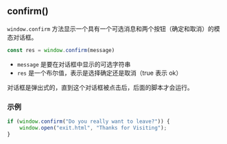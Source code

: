 ## confirm()

`window.confirm` 方法显示一个具有一个可选消息和两个按钮（确定和取消）的模态对话框。

```js
const res = window.confirm(message)
```

- `message` 是要在对话框中显示的可选字符串
- `res` 是一个布尔值，表示是选择确定还是取消（true 表示 ok）

对话框是弹出式的，直到这个对话框被点击后，后面的脚本才会运行。

### 示例

```js
if (window.confirm("Do you really want to leave?")) {
    window.open("exit.html", "Thanks for Visiting");
}
```

